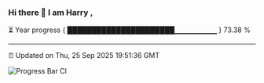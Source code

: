 ### Hi there 👋 I am Harry , 

⏳ Year progress { ██████████████████████▁▁▁▁▁▁▁▁ } 73.38 %

---

⏰ Updated on Thu, 25 Sep 2025 19:51:36 GMT

![Progress Bar CI](https://github.com/duykhang68/duykhang68/workflows/Progress%20Bar%20CI/badge.svg)
